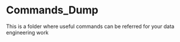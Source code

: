 # Commands_Dump
This is a folder where useful commands can be referred for your data engineering work
